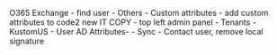 
O365 Exchange - find user - Others - Custom attributes - add custom attributes to code2 new IT COPY  - top left admin panel - Tenants - KustomUS - User AD Attributes-   - Sync - Contact user, remove local signature
